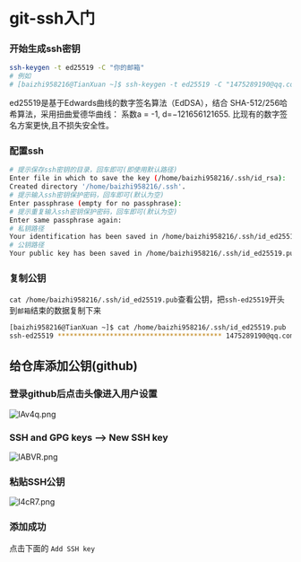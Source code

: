 # git-ssh入门
### 开始生成ssh密钥
```bash
ssh-keygen -t ed25519 -C "你的邮箱"
# 例如
# [baizhi958216@TianXuan ~]$ ssh-keygen -t ed25519 -C "1475289190@qq.com"
```
ed25519是基于Edwards曲线的数字签名算法（EdDSA），结合 SHA-512/256哈希算法，采用扭曲爱德华曲线： 系数a = -1, d=−121656121655​. 比现有的数字签名方案更快,且不损失安全性。
### 配置ssh
```bash
# 提示保存ssh密钥的目录，回车即可(即使用默认路径)
Enter file in which to save the key (/home/baizhi958216/.ssh/id_rsa): 
Created directory '/home/baizhi958216/.ssh'.
# 提示输入ssh密钥保护密码，回车即可(默认为空)
Enter passphrase (empty for no passphrase): 
# 提示重复输入ssh密钥保护密码，回车即可(默认为空)
Enter same passphrase again: 
# 私钥路径
Your identification has been saved in /home/baizhi958216/.ssh/id_ed25519
# 公钥路径
Your public key has been saved in /home/baizhi958216/.ssh/id_ed25519.pub
```
### 复制公钥
```cat /home/baizhi958216/.ssh/id_ed25519.pub```查看公钥，把```ssh-ed25519```开头到```邮箱```结束的数据复制下来  
```bash
[baizhi958216@TianXuan ~]$ cat /home/baizhi958216/.ssh/id_ed25519.pub
ssh-ed25519 ***************************************** 1475289190@qq.com
```

## 给仓库添加公钥(github)
### 登录github后点击头像进入用户设置  
![lAv4q.png](https://s1.328888.xyz/2022/05/24/lAv4q.png)  
### SSH and GPG keys --> New SSH key  
![lABVR.png](https://s1.328888.xyz/2022/05/24/lABVR.png)  
### 粘贴SSH公钥  
![l4cR7.png](https://s1.328888.xyz/2022/05/24/l4cR7.png)
### 添加成功  
点击下面的 ```Add SSH key```